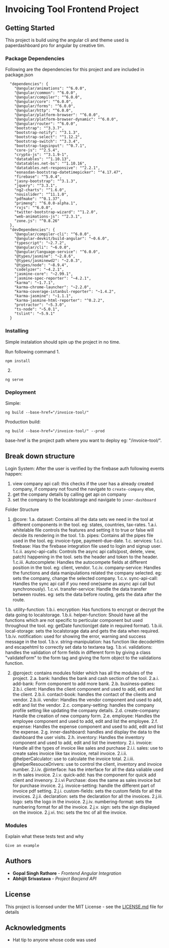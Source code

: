 # Invoicing Tool Frontend Project

## Getting Started

This project is build using the angular cli and theme used is paperdashboard pro for angular by creative tim.

### Package Dependencies

Following are the dependencies for this project and are included in package.json

```
  "dependencies": {
    "@angular/animations": "^6.0.0",
    "@angular/common": "^6.0.0",
    "@angular/compiler": "^6.0.0",
    "@angular/core": "^6.0.0",
    "@angular/forms": "^6.0.0",
    "@angular/http": "^6.0.0",
    "@angular/platform-browser": "^6.0.0",
    "@angular/platform-browser-dynamic": "^6.0.0",
    "@angular/router": "^6.0.0",
    "bootstrap": "^3.3.7",
    "bootstrap-notify": "^3.1.3",
    "bootstrap-select": "^1.12.2",
    "bootstrap-switch": "^3.3.4",
    "bootstrap-tagsinput": "^0.7.1",
    "core-js": "^2.5.4",
    "crypto-js": "^3.1.9-1",
    "datatables": "^1.10.13",
    "datatables.net-bs": "^1.10.16",
    "datatables.net-responsive": "^2.2.1",
    "eonasdan-bootstrap-datetimepicker": "^4.17.47",
    "firebase": "^5.0.4",
    "jasny-bootstrap": "^3.1.3",
    "jquery": "^3.3.1",
    "ng2-charts": "^1.6.0",
    "nouislider": "^11.1.0",
    "pdfmake": "^0.1.37",
    "primeng": "^6.0.0-alpha.1",
    "rxjs": "^6.0.0",
    "twitter-bootstrap-wizard": "^1.2.0",
    "web-animations-js": "^2.3.1",
    "zone.js": "^0.8.26"
  },
  "devDependencies": {
    "@angular/compiler-cli": "^6.0.0",
    "@angular-devkit/build-angular": "~0.6.0",
    "typescript": "~2.7.2",
    "@angular/cli": "~6.0.0",
    "@angular/language-service": "^6.0.0",
    "@types/jasmine": "~2.8.6",
    "@types/jasminewd2": "~2.0.3",
    "@types/node": "~8.9.4",
    "codelyzer": "~4.2.1",
    "jasmine-core": "~2.99.1",
    "jasmine-spec-reporter": "~4.2.1",
    "karma": "~1.7.1",
    "karma-chrome-launcher": "~2.2.0",
    "karma-coverage-istanbul-reporter": "~1.4.2",
    "karma-jasmine": "~1.1.1",
    "karma-jasmine-html-reporter": "^0.2.2",
    "protractor": "~5.3.0",
    "ts-node": "~5.0.1",
    "tslint": "~5.9.1"
  }
```

### Installing

Simple instalation should spin up the project in no time.

Run following command
1. 

```
npm install
```

2. 

```
ng serve
```

### Deployment

Simple:

```
ng build --base-href="/invoice-tool/"
```

Production build:

```
ng build --base-href="/invoice-tool/" --prod
```
base-href is the project path where you want to deploy eg: "/invoice-tool/".

## Break down structure

Login System:
After the user is verified by the firebase auth following events happen:
1. view company api call: this checks if the user has a already created company, if company not found the navigate to `create-company` else,
2. get the company details by calling get api on company
3. set the company to the localstorage and navigate to `inner-dashboard`

Folder Structure
1. @core:
  1.a. dataset:
    Contains all the data sets we need in the tool at different components in the tool. eg: states, countries, tax-rates.
    1.a.i. whitelable file controls the features and setting it to true or false will decide its rendering in the tool.
  1.b. pipes: 
    Contains all the pipes file used in the tool. eg: invoice-type, payment-due-date.
  1.c. services:
    1.c.i. firebase:
      Has the firebase integration file used to login and signup user.
    1.c.ii. async-api-calls:
      Controls the async api calls(post, delete, view, patch) happening in the tool. sets the header and token to the header.
    1.c.iii. Autocomplete:
      Handles the autocompete fields at different position in the tool. eg: client, vendor.
    1.c.iv. company-service:
      Handles the functions and data manipulations related the company selected. eg: sets the company, change the selected company.
    1.c.v. sync-api-call: 
      Handles the sync api call if you need one(same as async api call but synchronously).
    1.c.vi. transfer-service:
      Handle the data transfer between routes. eg: sets the data before routing, gets the data after the route.

  1.b. utility-function:
    1.b.i. encryption:
      Has functions to encrypt or decrypt the data going to localstorage.
    1.b.ii. helper-function:
      Should have all the functions which are not specific to perticular component but used throughout the tool. eg: getDate function(get date in required format).
    1.b.iii. local-storage:
      sets the localstorage data and gets the data when required.
    1.b.iv. notification: 
      used for showing the error, warning and success message in the tool.
    1.b.v. string-manipulation:
      has function like decodeHtlm and escapehtml to correctly set data to textarea tag.
    1.b.vi. validations:
      handles the validation of form fields in different form by giving a class "validateForm" to the form tag and giving the form object to the validations function.

2. @project:
  contains modules folder which has all the modules of the project.
  2.a. bank:
    handles the bank and cash section of the tool.
      2.a.i. add-bank:
        Form component to add more bank.
  2.b. business-paties:
    2.b.i. client:
      Handles the client component and used to add, edit and list the client.
    2.b.ii. contact-book:
      handles the contact of the clients and vendor.
    2.b.iii. vendor:
      Handles the vendor component and used to add, edit and list the vendor.
  2.c. company-setting:
    handles the company profile setting like updating the company details.
  2.d. create-company:
    Handle the creation of new company form.
  2.e. employee:
    Handles the employee component and used to add, edit and list the employee.
  2.f. expense:
    Handles the expense component and used to add, edit and list the expense.
  2.g. inner-dashboard:
    handles and display the data to the dashboard the user visits.
  2.h. inventory:
    Handles the inventory component and used to add, edit and list the inventory.
  2.i. invoice:
    Handle all the types of invoice like sales and purchase
    2.i.i. sales:
      use to create sales invoice like tax invoice, retail invoice.
    2.i.ii. @helperCalculator:
      use to calculate the invoice total.
    2.i.iii. @helperResouceDrivers:
      use to control the client, inventory and invoice number.
    2.i.iv. @interface: 
      has the interface for all the data valiable used in th sales invoice.
    2.i.v. quick-add:
      has the component for quick add client and invenory.
    2.i.vi Purchase:
      does the same as sales invoice but for purchase invoice.
  2.j. invoice-setting:
    handle the different part of invoice pdf setting.
  2.j.i. custom-fields:
    sets the custom fields for all the invoices.
  2.j.ii. declaration:
    sets the declaration for all the invoices.
  2.j.iii. logo:
    sets the logo in the invoice.
  2.j.iv. numbering-format:
    sets the numbering format for all the invoice.
  2.j.v. sign:
    sets the sign displayed on the invoice.
  2.j.vi. tnc:
    sets the tnc of all the invoice.



### Modules

Explain what these tests test and why

```
Give an example
```

## Authors

- **Gopal Singh Rathore** - _Frontend Angular Integration_
- **Abhijit Srivastava** - _Project Bacjend API_

## License

This project is licensed under the MIT License - see the [LICENSE.md](LICENSE.md) file for details

## Acknowledgments

- Hat tip to anyone whose code was used
